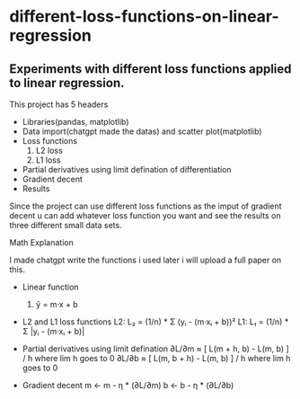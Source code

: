 # different-loss-functions-on-linear-regression
Experiments with different loss functions applied to linear regression.
-------------------------
This project has 5 headers
- Libraries(pandas, matplotlib)
- Data import(chatgpt made the datas) and scatter plot(matplotlib)
- Loss functions
    1. L2 loss
    2. L1 loss
- Partial derivatives using limit defination of differentiation
- Gradient decent
- Results


Since the project can use different loss functions as the imput of gradient decent u can add whatever loss function you want and see the results on three different small data sets.


Math Explanation

I made chatgpt write the functions i used later i will upload a full paper on this.
- Linear function
    1. ŷ = m·x + b
    
- L2 and L1 loss functions
    L2: L₂ = (1/n) * Σ (yᵢ - (m·xᵢ + b))²
    L1: L₁ = (1/n) * Σ |yᵢ - (m·xᵢ + b)|
    
- Partial derivatives using limit defination
    ∂L/∂m ≈ [ L(m + h, b) - L(m, b) ] / h where lim h goes to 0
    ∂L/∂b ≈ [ L(m, b + h) - L(m, b) ] / h where lim h goes to 0

- Gradient decent
    m ← m - η * (∂L/∂m)
    b ← b - η * (∂L/∂b)




